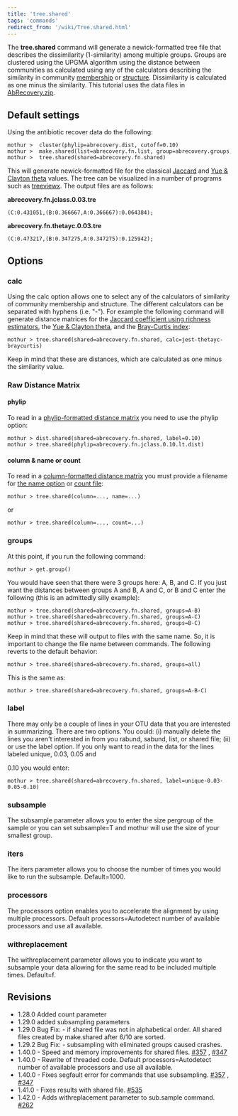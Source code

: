 ```yaml
---
title: 'tree.shared'
tags: 'commands'
redirect_from: '/wiki/Tree.shared.html'
---
```

The **tree.shared** command will generate a
newick-formatted tree file that describes the dissimilarity
(1-similarity) among multiple groups. Groups are clustered using the
UPGMA algorithm using the distance between communities as calculated
using any of the calculators describing the similarity in community [
membership](Calculators#Similarity_in_community_membership)
or [
structure](Calculators#Similarity_in_community_structure).
Dissimilarity is calculated as one minus the similarity. This tutorial
uses the data files in [
AbRecovery.zip](https://mothur.s3.us-east-2.amazonaws.com/wiki/abrecovery.zip).


## Default settings

Using the antibiotic recover data do the following:

    mothur >  cluster(phylip=abrecovery.dist, cutoff=0.10)
    mothur >  make.shared(list=abrecovery.fn.list, group=abrecovery.groups, label=0.03)
    mothur >  tree.shared(shared=abrecovery.fn.shared)

This will generate newick-formatted file for the classical [
Jaccard](jclass) and [ Yue & Clayton
theta](thetayc) values. The tree can be visualized in a
number of programs such as
[treeviewx](https://darwin.zoology.gla.ac.uk/~rpage/treeviewx/). The
output files are as follows:

**abrecovery.fn.jclass.0.03.tre**

    (C:0.431051,(B:0.366667,A:0.366667):0.064384);

**abrecovery.fn.thetayc.0.03.tre**

    (C:0.473217,(B:0.347275,A:0.347275):0.125942);

## Options

### calc

Using the calc option allows one to select any of the calculators of
similarity of community membership and structure. The different
calculators can be separated with hyphens (i.e. \"-\"). For example the
following command will generate distance matrices for the [ Jaccard
coefficient using richness estimators](jest), the [ Yue &
Clayton theta](thetayc), and the [ Bray-Curtis
index](braycurtis):

    mothur > tree.shared(shared=abrecovery.fn.shared, calc=jest-thetayc-braycurtis)

Keep in mind that these are distances, which are calculated as one minus
the similarity value.

### Raw Distance Matrix

#### phylip

To read in a [phylip-formatted distance
matrix](phylip-formatted_distance_matrix) you need to use the
phylip option:

    mothur > dist.shared(shared=abrecovery.fn.shared, label=0.10)
    mothur > tree.shared(phylip=abrecovery.fn.jclass.0.10.lt.dist)

#### column & name or count

To read in a [column-formatted distance
matrix](column-formatted_distance_matrix) you must provide a
filename for [ the name option](read.dist#The_name_option) or
[ count file](Count_File):

    mothur > tree.shared(column=..., name=...)

or

    mothur > tree.shared(column=..., count=...)

### groups

At this point, if you run the following command:

    mothur > get.group()

You would have seen that there were 3 groups here: A, B, and C. If you
just want the distances between groups A and B, A and C, or B and C
enter the following (this is an admittedly silly example):

    mothur > tree.shared(shared=abrecovery.fn.shared, groups=A-B)
    mothur > tree.shared(shared=abrecovery.fn.shared, groups=A-C)
    mothur > tree.shared(shared=abrecovery.fn.shared, groups=B-C)

Keep in mind that these will output to files with the same name. So, it
is important to change the file name between commands. The following
reverts to the default behavior:

    mothur > tree.shared(shared=abrecovery.fn.shared, groups=all)

This is the same as:

    mothur > tree.shared(shared=abrecovery.fn.shared, groups=A-B-C)

### label

There may only be a couple of lines in your OTU data that you are
interested in summarizing. There are two options. You could: (i)
manually delete the lines you aren\'t interested in from you rabund,
sabund, list, or shared file; (ii) or use the label option. If you only
want to read in the data for the lines labeled unique, 0.03, 0.05 and

0\.10 you would enter:

    mothur > tree.shared(shared=abrecovery.fn.shared, label=unique-0.03-0.05-0.10)

### subsample

The subsample parameter allows you to enter the size pergroup of the
sample or you can set subsample=T and mothur will use the size of your
smallest group.

### iters

The iters parameter allows you to choose the number of times you would
like to run the subsample. Default=1000.

### processors

The processors option enables you to accelerate the alignment by using
multiple processors. Default processors=Autodetect number of available
processors and use all available.

### withreplacement

The withreplacement parameter allows you to indicate you want to
subsample your data allowing for the same read to be included multiple
times. Default=f.

## Revisions

-   1.28.0 Added count parameter
-   1.29.0 added subsampling parameters
-   1.29.0 Bug Fix: - if shared file was not in alphabetical order. All
    shared files created by make.shared after 6/10 are sorted.
-   1.29.2 Bug Fix: - subsampling with eliminated groups caused crashes.
-   1.40.0 - Speed and memory improvements for shared files.
    [\#357](https://github.com/mothur/mothur/issues/357) ,
    [\#347](https://github.com/mothur/mothur/issues/347)
-   1.40.0 - Rewrite of threaded code. Default processors=Autodetect
    number of available processors and use all available.
-   1.40.0 - Fixes segfault error for commands that use subsampling.
    [\#357](https://github.com/mothur/mothur/issues/357) ,
    [\#347](https://github.com/mothur/mothur/issues/347)
-   1.41.0 - Fixes results with shared file.
    [\#535](https://github.com/mothur/mothur/issues/535)
-   1.42.0 - Adds withreplacement parameter to sub.sample command.
    [\#262](https://github.com/mothur/mothur/issues/262)



